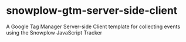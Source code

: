 # snowplow-gtm-server-side-client
A Google Tag Manager Server-side Client template for collecting events using the Snowplow JavaScript Tracker
